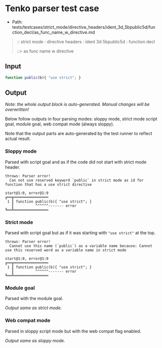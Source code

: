 # Tenko parser test case

- Path: tests/testcases/strict_mode/directive_headers/ident_3d_5bpublic5d/function_decl/as_func_name_w_directive.md

> :: strict mode : directive headers : ident 3d 5bpublic5d : function decl
>
> ::> as func name w directive

## Input


`````js
function public(b){ "use strict"; }
`````

## Output

_Note: the whole output block is auto-generated. Manual changes will be overwritten!_

Below follow outputs in four parsing modes: sloppy mode, strict mode script goal, module goal, web compat mode (always sloppy).

Note that the output parts are auto-generated by the test runner to reflect actual result.

### Sloppy mode

Parsed with script goal and as if the code did not start with strict mode header.

`````
throws: Parser error!
  Can not use reserved keyword `public` in strict mode as id for function that has a use strict directive

start@1:0, error@1:9
╔══╦════════════════
 1 ║ function public(b){ "use strict"; }
   ║          ^^^^^^------- error
╚══╩════════════════

`````

### Strict mode

Parsed with script goal but as if it was starting with `"use strict"` at the top.

`````
throws: Parser error!
  Cannot use this name (`public`) as a variable name because: Cannot use this reserved word as a variable name in strict mode

start@1:0, error@1:9
╔══╦════════════════
 1 ║ function public(b){ "use strict"; }
   ║          ^^^^^^------- error
╚══╩════════════════

`````


### Module goal

Parsed with the module goal.

_Output same as strict mode._

### Web compat mode

Parsed in sloppy script mode but with the web compat flag enabled.

_Output same as sloppy mode._
